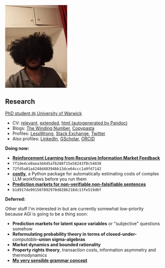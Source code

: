 <img src="face.jpg" width="200">

## Research

[PhD student @ University of Warwick](https://warwick.ac.uk/fac/sci/dcs/people/u2251609/)
* CV: [relevant](cv/relevant.pdf), [extended](cv/extended.pdf), [html (autogenerated by Pandoc)](cv/relevant.html)
* Blogs: [The Winding Number](https://thewindingnumber.blogspot.com), [Copypasta](https://copypasta.substack.com/)
* Profiles: [LessWrong](https://www.lesswrong.com/users/abhimanyu-pallavi-sudhir), [Stack Exchange](https://math.stackexchange.com/users/78451/abhimanyu-pallavi-sudhir), [Twitter](https://twitter.com/abhimanyupasu)
* Also profiles: [LinkedIn](https://www.linkedin.com/in/abhimanyu-pallavi-sudhir/), [GScholar](https://scholar.google.com/citations?user=lb38BjYAAAAJ&hl=en), [ORCID](https://orcid.org/0000-0002-2506-0515)

**Doing now:**

- **[Reinforcement Learning from Recursive Information Market Feedback](https://www.lesswrong.com/posts/Y79tkWhvHi8GgLN2q/reinforcement-learning-from-information-bazaar-feedback-and)**
- `7f1de4ce0aea3d445afb288f15e58243f0c54038`
- `72fd5a01a4248d40394bb13dce64ccc1a9fd7142`
- **[costly](https://github.com/abhimanyupallavisudhir/costly)**, a Python package for automatically estimating costs of complex LLM workflows before you run them
- **[Prediction markets for non-verifiable non-falsifiable sentences](https://arxiv.org/abs/2402.14021)**
- `b1d917de991507892970d8286218dc13fe519d6f`

**Deferred:**

Other stuff I'm interested in but are currently somewhat low-priority because AGI is going to be a thing soon:

- **Prediction markets for latent space variables** or "subjective" questions somehow
- **Reformulating probability theory in terms of closed-under-***_computable_***-union sigma-algebras**
- **Market dynamics and bounded rationality**
- **Property rights theory**, transaction costs, information asymmetry and thermodynamics
- **[My very sensible grammar concept](https://github.com/abhimanyupallavisudhir/Docs-timepass_public/blob/master/grammar.md)**

<!-- List of holes in my understanding of math:

- the Pythagoras theorem (I think I can grok it by thinking of it as derived from _scale invariance_ -- or visualizing a line rotating in a circle around another line -- tbh this just needs me to spend more time thinking about it)
- generating functions // why Fourier transforms are special among transformations // why the normal distribution is the fixed point of the Fourier transform
- the second fundamental theorem of Lie theory/BCH formula
- Fisher information
- why the first two derivatives are basically all that matter in so many places in physics

It's mildly interesting that all these things seem to have a unifying theme of "why is the second-order so much more important than anything higher-order?" -->